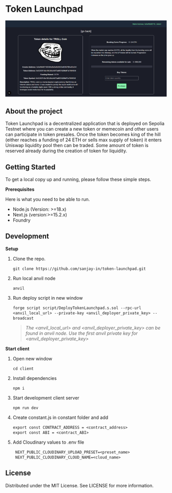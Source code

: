 # Token Launchpad

![image info](./client/public/screenshot.png)

## About the project

Token Launchpad is a decentralized application that is deployed on Sepolia Testnet where you can create a new token or memecoin and other users can participate in token presales. Once the token becomes king of the hill (either reaches a funding of 24 ETH or sells max supply of token) it enters Uniswap liquidity pool then can be traded. Some amount of token is reserved already during the creation of token for liquidity.

## Getting Started

To get a local copy up and running, please follow these simple steps.

**Prerequisites**

Here is what you need to be able to run.

- Node.js (Version: >=18.x)
- Next.js (version:>=15.2.x)
- Foundry

## Development

**Setup**

1. Clone the repo.

   ```shell
   git clone https://github.com/sanjay-in/token-launchpad.git
   ```

2. Run local anvil node

   ```shell
   anvil
   ```

3. Run deploy script in new window

   ```shell
   forge script script/DeployTokenLaunchpad.s.sol --rpc-url <anvil_local_url> --private-key <anvil_deployer_private_key> --broadcast
   ```

   > _The <anvil_local_url> and <anvil_deployer_private_key> can be found in anvil node. Use the first anvil private key for <anvil_deployer_private_key>_

**Start client**

1. Open new window
   ```shell
   cd client
   ```
2. Install dependencies
   ```shell
   npm i
   ```
3. Start development client server
   ```shell
   npm run dev
   ```
4. Create constant.js in constant folder and add

   ```shell
   export const CONTRACT_ADDRESS = <contract_address>
   export const ABI = <contract_ABI>
   ```

5. Add Cloudinary values to .env file
   ```shell
    NEXT_PUBLIC_CLOUDINARY_UPLOAD_PRESET=<preset_name>
    NEXT_PUBLIC_CLOUDINARY_CLOUD_NAME=<cloud_name>
   ```

## License

Distributed under the MIT License. See LICENSE for more information.
